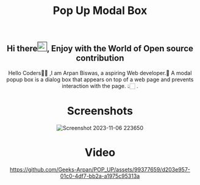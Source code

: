 <h1 align="center"> Pop Up Modal Box </h1>

<div align="center">
<br>
<h2 align="center">Hi there<a href=""><img src="https://raw.githubusercontent.com/MartinHeinz/MartinHeinz/master/wave.gif" width="25" height="25"/></a>, Enjoy with the World of Open source contribution </h2>


<p>Hello Coders👨‍💻 ,I am Arpan Biswas, a aspiring Web developer.🤖 A modal popup box is a dialog box that appears on top of a web page and prevents interaction with the page. 👆🏻 .</p>


# Screenshots
![Screenshot 2023-11-06 223650](https://github.com/Geeks-Arpan/POP_UP/assets/99377659/9386df4a-22b6-46a8-8389-630777de0d94)
# Video
https://github.com/Geeks-Arpan/POP_UP/assets/99377659/d203e957-01c0-4df7-bb2a-a1975c95313a
